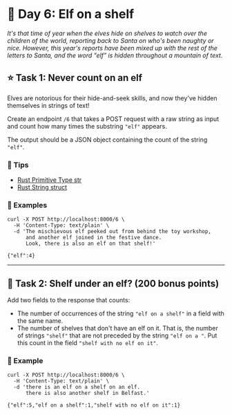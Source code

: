 🎄 Day 6: Elf on a shelf
========================

_It's that time of year when the elves hide on shelves to watch over the children of the world, reporting back to Santa on who's been naughty or nice. However, this year's reports have been mixed up with the rest of the letters to Santa, and the word "elf" is hidden throughout a mountain of text._

⭐ Task 1: Never count on an elf
-------------------------------

Elves are notorious for their hide-and-seek skills, and now they've hidden themselves in strings of text!

Create an endpoint `/6` that takes a POST request with a raw string as input and count how many times the substring `"elf"` appears.

The output should be a JSON object containing the count of the string `"elf"`.

### 🔔 Tips

* [Rust Primitive Type str](https://doc.rust-lang.org/std/primitive.str.html)
* [Rust String struct](https://doc.rust-lang.org/std/string/struct.String.html)

### 💠 Examples

    curl -X POST http://localhost:8000/6 \
      -H 'Content-Type: text/plain' \
      -d 'The mischievous elf peeked out from behind the toy workshop,
          and another elf joined in the festive dance.
          Look, there is also an elf on that shelf!'
    
    {"elf":4}

* * *

🎁 Task 2: Shelf under an elf? (200 bonus points)
-------------------------------------------------

Add two fields to the response that counts:

* The number of occurrences of the string `"elf on a shelf"` in a field with the same name.
* The number of shelves that don't have an elf on it. That is, the number of strings `"shelf"` that are not preceded by the string `"elf on a "`. Put this count in the field `"shelf with no elf on it"`.

### 💠 Example

    curl -X POST http://localhost:8000/6 \
      -H 'Content-Type: text/plain' \
      -d 'there is an elf on a shelf on an elf.
          there is also another shelf in Belfast.'
    
    {"elf":5,"elf on a shelf":1,"shelf with no elf on it":1}
